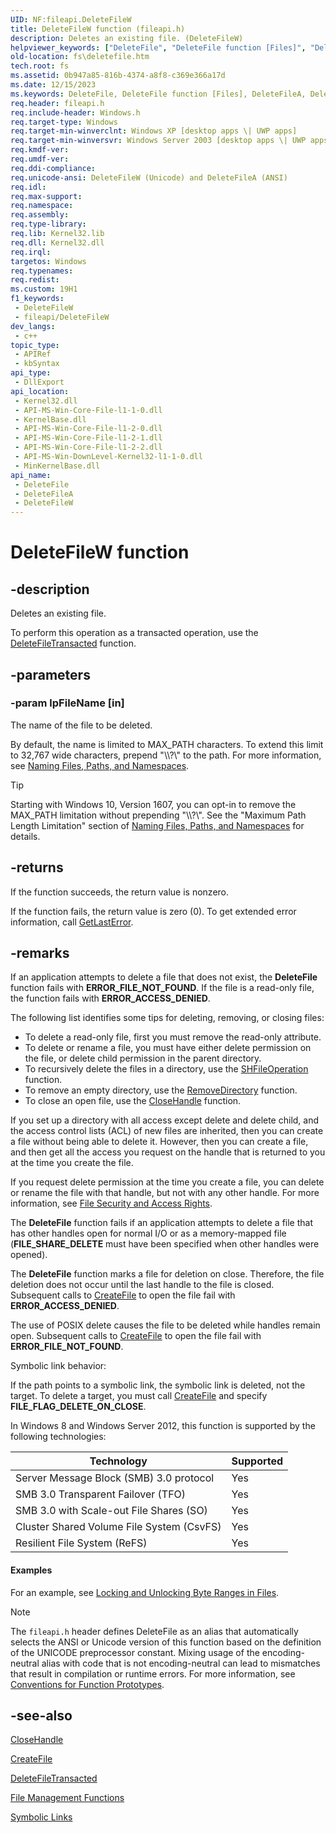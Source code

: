 ```yaml
---
UID: NF:fileapi.DeleteFileW
title: DeleteFileW function (fileapi.h)
description: Deletes an existing file. (DeleteFileW)
helpviewer_keywords: ["DeleteFile", "DeleteFile function [Files]", "DeleteFileW", "_win32_deletefile", "base.deletefile", "fileapi/DeleteFile", "fileapi/DeleteFileW", "fs.deletefile"]
old-location: fs\deletefile.htm
tech.root: fs
ms.assetid: 0b947a85-816b-4374-a8f8-c369e366a17d
ms.date: 12/15/2023
ms.keywords: DeleteFile, DeleteFile function [Files], DeleteFileA, DeleteFileW, _win32_deletefile, base.deletefile, fileapi/DeleteFile, fileapi/DeleteFileA, fileapi/DeleteFileW, fs.deletefile, winbase/DeleteFile, winbase/DeleteFileA, winbase/DeleteFileW
req.header: fileapi.h
req.include-header: Windows.h
req.target-type: Windows
req.target-min-winverclnt: Windows XP [desktop apps \| UWP apps]
req.target-min-winversvr: Windows Server 2003 [desktop apps \| UWP apps]
req.kmdf-ver: 
req.umdf-ver: 
req.ddi-compliance: 
req.unicode-ansi: DeleteFileW (Unicode) and DeleteFileA (ANSI)
req.idl: 
req.max-support: 
req.namespace: 
req.assembly: 
req.type-library: 
req.lib: Kernel32.lib
req.dll: Kernel32.dll
req.irql: 
targetos: Windows
req.typenames: 
req.redist: 
ms.custom: 19H1
f1_keywords:
 - DeleteFileW
 - fileapi/DeleteFileW
dev_langs:
 - c++
topic_type:
 - APIRef
 - kbSyntax
api_type:
 - DllExport
api_location:
 - Kernel32.dll
 - API-MS-Win-Core-File-l1-1-0.dll
 - KernelBase.dll
 - API-MS-Win-Core-File-l1-2-0.dll
 - API-MS-Win-Core-File-l1-2-1.dll
 - API-MS-Win-Core-File-l1-2-2.dll
 - API-MS-Win-DownLevel-Kernel32-l1-1-0.dll
 - MinKernelBase.dll
api_name:
 - DeleteFile
 - DeleteFileA
 - DeleteFileW
---
```


# DeleteFileW function

## -description

Deletes an existing file.

To perform this operation as a transacted operation, use the [DeleteFileTransacted](/windows/win32/api/winbase/nf-winbase-deletefiletransactedw) function.

## -parameters

### -param lpFileName [in]

The name of the file to be deleted.

By default, the name is limited to MAX_PATH characters. To extend this limit to 32,767 wide characters, prepend "\\\\?\\" to the path. For more information, see [Naming Files, Paths, and Namespaces](/windows/win32/fileio/naming-a-file).

> [!TIP]
> Starting with Windows 10, Version 1607, you can opt-in to remove the MAX_PATH limitation without prepending "\\\\?\\". See the "Maximum Path Length Limitation" section of [Naming Files, Paths, and Namespaces](/windows/win32/fileio/naming-a-file) for details.

## -returns

If the function succeeds, the return value is nonzero.

If the function fails, the return value is zero (0). To get extended error information, call [GetLastError](/windows/win32/api/errhandlingapi/nf-errhandlingapi-getlasterror).

## -remarks

If an application attempts to delete a file that does not exist, the **DeleteFile** function fails with **ERROR_FILE_NOT_FOUND**. If the file is a read-only file, the function fails with **ERROR_ACCESS_DENIED**.

The following list identifies some tips for deleting, removing, or closing files:

- To delete a read-only file, first you must remove the read-only attribute.
- To delete or rename a file, you must have either delete permission on the file, or delete child permission in the parent directory.
- To recursively delete the files in a directory, use the [SHFileOperation](/windows/win32/api/shellapi/nf-shellapi-shfileoperationw) function.
- To remove an empty directory, use the [RemoveDirectory](nf-fileapi-removedirectoryw.md) function.
- To close an open file, use the [CloseHandle](/windows/win32/api/handleapi/nf-handleapi-closehandle) function.

If you set up a directory with all access except delete and delete child, and the access control lists (ACL) of new files are inherited, then you can create a file without being able to delete it. However, then you can create a file, and then get all the access you request on the handle that is returned to you at the time you create the file.

If you request delete permission at the time you create a file, you can delete or rename the file with that handle, but not with any other handle. For more information, see [File Security and Access Rights](/windows/win32/FileIO/file-security-and-access-rights).

The **DeleteFile** function fails if an application attempts to delete a file that has other handles open for normal I/O or as a memory-mapped file (**FILE_SHARE_DELETE** must have been specified when other handles were opened).

The **DeleteFile** function marks a file for deletion on close. Therefore, the file deletion does not occur until the last handle to the file is closed. Subsequent calls to [CreateFile](nf-fileapi-createfilew.md) to open the file fail with **ERROR_ACCESS_DENIED**.

The use of POSIX delete causes the file to be deleted while handles remain open. Subsequent calls to [CreateFile](nf-fileapi-createfilew.md) to open the file fail with **ERROR_FILE_NOT_FOUND**.

Symbolic link behavior:

If the path points to a symbolic link, the symbolic link is deleted, not the target. To delete a target, you must call [CreateFile](nf-fileapi-createfilew.md) and specify **FILE_FLAG_DELETE_ON_CLOSE**.

In Windows 8 and Windows Server 2012, this function is supported by the following technologies:

| Technology | Supported |
|------------|-----------|
| Server Message Block (SMB) 3.0 protocol | Yes |
| SMB 3.0 Transparent Failover (TFO) | Yes |
| SMB 3.0 with Scale-out File Shares (SO) | Yes |
| Cluster Shared Volume File System (CsvFS) | Yes |
| Resilient File System (ReFS) | Yes |

#### Examples

For an example, see [Locking and Unlocking Byte Ranges in Files](/windows/win32/FileIO/locking-and-unlocking-byte-ranges-in-files).

> [!NOTE]
> The `fileapi.h` header defines DeleteFile as an alias that automatically selects the ANSI or Unicode version of this function based on the definition of the UNICODE preprocessor constant. Mixing usage of the encoding-neutral alias with code that is not encoding-neutral can lead to mismatches that result in compilation or runtime errors. For more information, see [Conventions for Function Prototypes](/windows/win32/intl/conventions-for-function-prototypes).

## -see-also

[CloseHandle](/windows/win32/api/handleapi/nf-handleapi-closehandle)

[CreateFile](nf-fileapi-createfilew.md)

[DeleteFileTransacted](/windows/win32/api/winbase/nf-winbase-deletefiletransactedw)

[File Management Functions](/windows/win32/FileIO/file-management-functions)

[Symbolic Links](/windows/win32/FileIO/symbolic-links)
